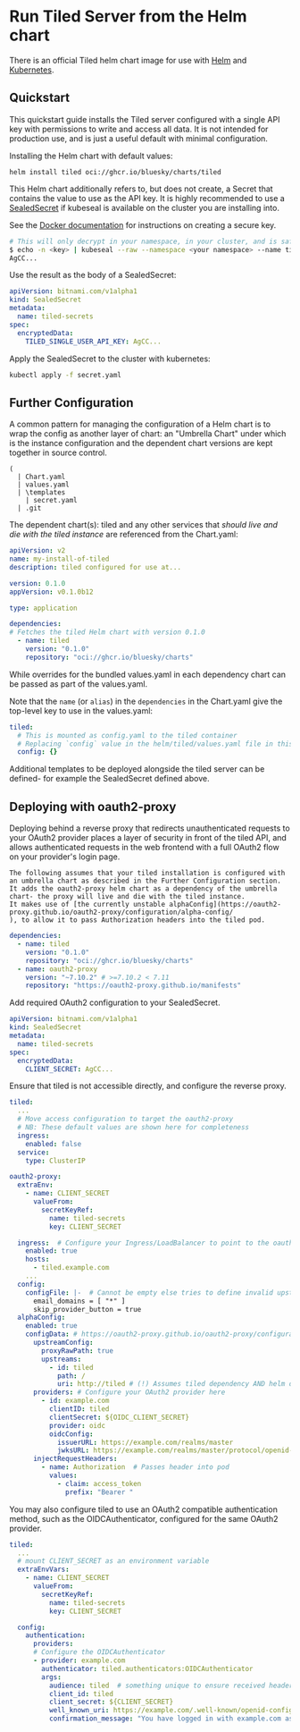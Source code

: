 # Run Tiled Server from the Helm chart

There is an official Tiled helm chart image for use with
[Helm](https://helm.sh/) and [Kubernetes](https://kubernetes.io/).

## Quickstart

This quickstart guide installs the Tiled server configured with a single API key
with permissions to write and access all data. It is not intended for production use,
and is just a useful default with minimal configuration.

Installing the Helm chart with default values:

```
helm install tiled oci://ghcr.io/bluesky/charts/tiled
```

This Helm chart additionally refers to, but does not create, a Secret that contains
the value to use as the API key. It is highly recommended to use a
[SealedSecret](https://github.com/bitnami-labs/sealed-secrets#readme) if kubeseal is
available on the cluster you are installing into.

See the [Docker documentation](./docker.md) for instructions on creating a secure key.

```sh
# This will only decrypt in your namespace, in your cluster, and is safe to commit
$ echo -n <key> | kubeseal --raw --namespace <your namespace> --name tiled-secrets
AgCC...
```

Use the result as the body of a SealedSecret:

```yaml
apiVersion: bitnami.com/v1alpha1
kind: SealedSecret
metadata:
  name: tiled-secrets
spec:
  encryptedData:
    TILED_SINGLE_USER_API_KEY: AgCC...
```

Apply the SealedSecret to the cluster with kubernetes:

```sh
kubectl apply -f secret.yaml
```

## Further Configuration

A common pattern for managing the configuration of a Helm chart is to wrap the config
as another layer of chart: an "Umbrella Chart" under which is the instance configuration 
and the dependent chart versions are kept together in source control.

```
(
  | Chart.yaml
  | values.yaml
  | \templates
    | secret.yaml
  | .git
```

The dependent chart(s): tiled and any other services that *should live and die with the
tiled instance* are referenced from the Chart.yaml:

```yaml
apiVersion: v2
name: my-install-of-tiled
description: tiled configured for use at...

version: 0.1.0
appVersion: v0.1.0b12

type: application

dependencies:
# Fetches the tiled Helm chart with version 0.1.0
  - name: tiled
    version: "0.1.0"
    repository: "oci://ghcr.io/bluesky/charts"
```

While overrides for the bundled values.yaml in each dependency chart can be passed
as part of the values.yaml.

Note that the `name` (or `alias`) in the `dependencies` in the Chart.yaml give the top-level
key to use in the values.yaml:

```yaml
tiled:
  # This is mounted as config.yaml to the tiled container
  # Replacing `config` value in the helm/tiled/values.yaml file in this repository
  config: {}
```

Additional templates to be deployed alongside the tiled server can be defined- for
example the SealedSecret defined above.

## Deploying with oauth2-proxy

Deploying behind a reverse proxy that redirects unauthenticated requests to your OAuth2 provider places a layer of security in front of the tiled API, and allows authenticated requests in the web frontend with a full OAuth2 flow on your provider's login page.

```{note}
The following assumes that your tiled installation is configured with an umbrella chart as described in the Further Configuration section.
It adds the oauth2-proxy helm chart as a dependency of the umbrella chart- the proxy will live and die with the tiled instance.
It makes use of [the currently unstable alphaConfig](https://oauth2-proxy.github.io/oauth2-proxy/configuration/alpha-config/
), to allow it to pass Authorization headers into the tiled pod.
```

```yaml
dependencies:
  - name: tiled
    version: "0.1.0"
    repository: "oci://ghcr.io/bluesky/charts"
  - name: oauth2-proxy
    version: "~7.10.2" # >=7.10.2 < 7.11
    repository: "https://oauth2-proxy.github.io/manifests"
```

Add required OAuth2 configuration to your SealedSecret.

```yaml
apiVersion: bitnami.com/v1alpha1
kind: SealedSecret
metadata:
  name: tiled-secrets
spec:
  encryptedData:
    CLIENT_SECRET: AgCC...
```

Ensure that tiled is not accessible directly, and configure the reverse proxy.

```yaml
tiled:
  ...
  # Move access configuration to target the oauth2-proxy
  # NB: These default values are shown here for completeness
  ingress:
    enabled: false
  service:
    type: ClusterIP

oauth2-proxy:
  extraEnv:
    - name: CLIENT_SECRET
      valueFrom:
        secretKeyRef:
          name: tiled-secrets
          key: CLIENT_SECRET

  ingress:  # Configure your Ingress/LoadBalancer to point to the oauth2-proxy pod
    enabled: true
    hosts:
      - tiled.example.com
    ...
  config:
    configFile: |-  # Cannot be empty else tries to define invalid upstreams
      email_domains = [ "*" ]
      skip_provider_button = true
  alphaConfig:
    enabled: true
    configData: # https://oauth2-proxy.github.io/oauth2-proxy/configuration/alpha-config/
      upstreamConfig:
        proxyRawPath: true
        upstreams:
          - id: tiled
            path: /
            uri: http://tiled # (!) Assumes tiled dependency AND helm deployment are named "tiled"
      providers: # Configure your OAuth2 provider here
        - id: example.com
          clientID: tiled
          clientSecret: ${OIDC_CLIENT_SECRET}
          provider: oidc
          oidcConfig:
            issuerURL: https://example.com/realms/master
            jwksURL: https://example.com/realms/master/protocol/openid-connect/certs
      injectRequestHeaders:
        - name: Authorization  # Passes header into pod
          values:
            - claim: access_token
              prefix: "Bearer "

```

You may also configure tiled to use an OAuth2 compatible authentication method, such as the 
OIDCAuthenticator, configured for the same OAuth2 provider.

```yaml
tiled:
  ...
  # mount CLIENT_SECRET as an environment variable
  extraEnvVars:
    - name: CLIENT_SECRET
      valueFrom:
        secretKeyRef:
          name: tiled-secrets
          key: CLIENT_SECRET

  config:
    authentication:
      providers:
      # Configure the OIDCAuthenticator
      - provider: example.com
        authenticator: tiled.authenticators:OIDCAuthenticator
        args:
          audience: tiled  # something unique to ensure received headers are for you
          client_id: tiled
          client_secret: ${CLIENT_SECRET}
          well_known_uri: https://example.com/.well-known/openid-configuration
          confirmation_message: "You have logged in with example.com as {id}."
```
